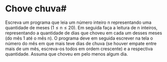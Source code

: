 # Chove chuva#

Escreva um programa que leia um número inteiro n representando uma quantidade de meses (1 ≤ n ≤ 20). Em seguida faça a leitura de n inteiros, representando a quantidade de dias que choveu em cada um desses meses (do mês 1 até o mês n). O programa deve em seguida escrever na tela o número do mês em que mais teve dias de chuva (se houver empate entre mais de um mês, escreva-os todos em ordem crescente) e a respectiva quantidade. Assuma que choveu em pelo menos algum dia.
